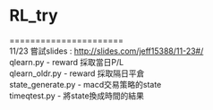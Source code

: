 # RL_try
======================<br>
11/23 嘗試slides : http://slides.com/jeff15388/11-23#/ <br>
qlearn.py - reward 採取當日P/L <br>
qlearn_oldr.py - reward 採取隔日平倉<br>
state_generate.py - macd交易策略的state<br>
timeqtest.py - 將state換成時間的結果<br>
